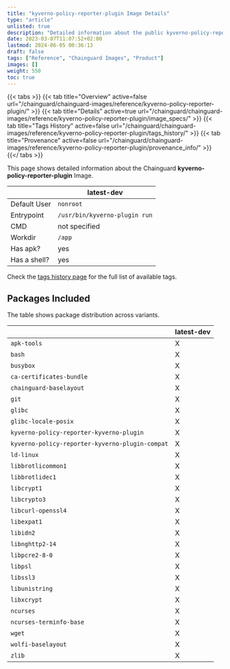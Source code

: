 ```yaml
---
title: "kyverno-policy-reporter-plugin Image Details"
type: "article"
unlisted: true
description: "Detailed information about the public kyverno-policy-reporter-plugin Chainguard Image."
date: 2023-03-07T11:07:52+02:00
lastmod: 2024-06-05 00:36:13
draft: false
tags: ["Reference", "Chainguard Images", "Product"]
images: []
weight: 550
toc: true
---
```


{{< tabs >}}
{{< tab title="Overview" active=false url="/chainguard/chainguard-images/reference/kyverno-policy-reporter-plugin/" >}}
{{< tab title="Details" active=true url="/chainguard/chainguard-images/reference/kyverno-policy-reporter-plugin/image_specs/" >}}
{{< tab title="Tags History" active=false url="/chainguard/chainguard-images/reference/kyverno-policy-reporter-plugin/tags_history/" >}}
{{< tab title="Provenance" active=false url="/chainguard/chainguard-images/reference/kyverno-policy-reporter-plugin/provenance_info/" >}}
{{</ tabs >}}

This page shows detailed information about the Chainguard **kyverno-policy-reporter-plugin** Image.

|              | latest-dev                    |
|--------------|-------------------------------|
| Default User | `nonroot`                     |
| Entrypoint   | `/usr/bin/kyverno-plugin run` |
| CMD          | not specified                 |
| Workdir      | `/app`                        |
| Has apk?     | yes                           |
| Has a shell? | yes                           |

Check the [tags history page](/chainguard/chainguard-images/reference/kyverno-policy-reporter-plugin/tags_history/) for the full list of available tags.

## Packages Included
The table shows package distribution across variants.

|                                                 | latest-dev |
|-------------------------------------------------|------------|
| `apk-tools`                                     | X          |
| `bash`                                          | X          |
| `busybox`                                       | X          |
| `ca-certificates-bundle`                        | X          |
| `chainguard-baselayout`                         | X          |
| `git`                                           | X          |
| `glibc`                                         | X          |
| `glibc-locale-posix`                            | X          |
| `kyverno-policy-reporter-kyverno-plugin`        | X          |
| `kyverno-policy-reporter-kyverno-plugin-compat` | X          |
| `ld-linux`                                      | X          |
| `libbrotlicommon1`                              | X          |
| `libbrotlidec1`                                 | X          |
| `libcrypt1`                                     | X          |
| `libcrypto3`                                    | X          |
| `libcurl-openssl4`                              | X          |
| `libexpat1`                                     | X          |
| `libidn2`                                       | X          |
| `libnghttp2-14`                                 | X          |
| `libpcre2-8-0`                                  | X          |
| `libpsl`                                        | X          |
| `libssl3`                                       | X          |
| `libunistring`                                  | X          |
| `libxcrypt`                                     | X          |
| `ncurses`                                       | X          |
| `ncurses-terminfo-base`                         | X          |
| `wget`                                          | X          |
| `wolfi-baselayout`                              | X          |
| `zlib`                                          | X          |

